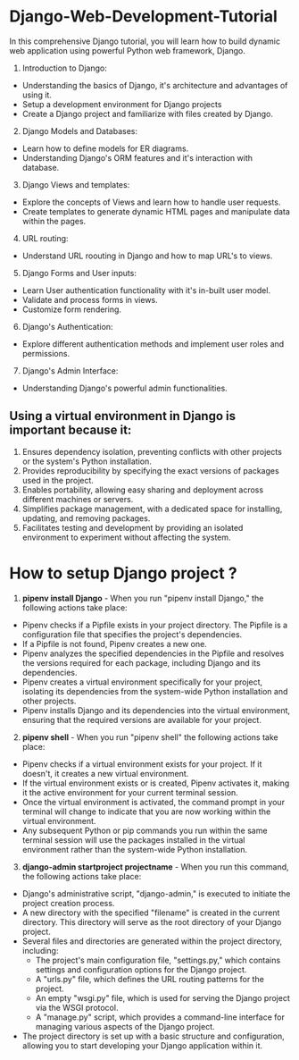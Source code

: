 # Django-Web-Development-Tutorial
In this comprehensive Django tutorial, you will learn how to build dynamic web application using powerful Python web framework, Django.

1. Introduction to Django:
  * Understanding the basics of Django, it's architecture and advantages of using it.
  * Setup a development environment for Django projects
  * Create a Django project and familiarize with files created by Django.
  
2. Django Models and Databases:
  * Learn how to define models for ER diagrams.
  * Understanding Django's ORM features and it's interaction with database.
  
3. Django Views and templates:
  * Explore the concepts of Views and learn how to handle user requests.
  * Create templates to generate dynamic HTML pages and manipulate data within the pages.
  
4. URL routing:
  * Understand URL roouting in Django and how to map URL's to views.
  
5. Django Forms and User inputs:
  * Learn User authentication functionality with it's in-built user model.
  * Validate and process forms in views.
  * Customize form rendering. 
  
6. Django's Authentication:
  * Explore different authentication methods and implement user roles and permissions.

7. Django's Admin Interface:
  * Understanding Django's powerful admin functionalities.
 
## Using a virtual environment in Django is important because it:

1. Ensures dependency isolation, preventing conflicts with other projects or the system's Python installation.
2. Provides reproducibility by specifying the exact versions of packages used in the project.
3. Enables portability, allowing easy sharing and deployment across different machines or servers.
4. Simplifies package management, with a dedicated space for installing, updating, and removing packages.
5. Facilitates testing and development by providing an isolated environment to experiment without affecting the system. 

# How to setup Django project ?
1. <b>pipenv install Django</b> - When you run "pipenv install Django," the following actions take place:
 * Pipenv checks if a Pipfile exists in your project directory. The Pipfile is a configuration file that specifies the project's dependencies.
 * If a Pipfile is not found, Pipenv creates a new one.
 * Pipenv analyzes the specified dependencies in the Pipfile and resolves the versions required for each package, including Django and its dependencies.
 * Pipenv creates a virtual environment specifically for your project, isolating its dependencies from the system-wide Python installation and other projects.
 * Pipenv installs Django and its dependencies into the virtual environment, ensuring that the required versions are available for your project.
2. <b>pipenv shell</b> - When you run "pipenv shell" the following actions take place:
 * Pipenv checks if a virtual environment exists for your project. If it doesn't, it creates a new virtual environment.
 * If the virtual environment exists or is created, Pipenv activates it, making it the active environment for your current terminal session.
 * Once the virtual environment is activated, the command prompt in your terminal will change to indicate that you are now working within the virtual environment.
 * Any subsequent Python or pip commands you run within the same terminal session will use the packages installed in the virtual environment rather than the system-wide Python installation.
3. <b>django-admin startproject projectname</b> - When you run this command, the following actions take place:
 * Django's administrative script, "django-admin," is executed to initiate the project creation process.
 * A new directory with the specified "filename" is created in the current directory. This directory will serve as the root directory of your Django project.
 * Several files and directories are generated within the project directory, including:
     * The project's main configuration file, "settings.py," which contains settings and configuration options for the Django project.
     * A "urls.py" file, which defines the URL routing patterns for the project.
     * An empty "wsgi.py" file, which is used for serving the Django project via the WSGI protocol.
     * A "manage.py" script, which provides a command-line interface for managing various aspects of the Django project.
 * The project directory is set up with a basic structure and configuration, allowing you to start developing your Django application within it.

 
